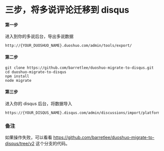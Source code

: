 # 三步，将多说评论迁移到 disqus

#### 第一步

进入到你的多说后台，导出多说数据

```
http://{YOUR_DUOSHUO_NAME}.duoshuo.com/admin/tools/export/
```

#### 第二步

```
git clone https://github.com/barretlee/duoshuo-migrate-to-disqus.git
cd duoshuo-migrate-to-disqus
npm install
node migrate
```

#### 第三步

进入你的 disqus 后台，将数据导入

```
https://{YOUR_DISQUS_NAME}.disqus.com/admin/discussions/import/platform/generic/
```

### 备注

如果操作失败，可以看看 <https://github.com/barretlee/duoshuo-migrate-to-disqus/tree/v2> 这个分支的代码。